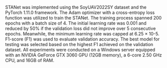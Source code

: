 STANet was implemented using the SoyUAV2022SY dataset and the PyTorch 1.11.0 framework. The Adam optimizer with a cross-entropy loss function was utilized to train the STANet. The training process spanned 200 epochs with a batch size of 4. The initial learning rate was 0.001 and reduced by 50% if the validation loss did not improve over 5 consecutive epochs. Meanwhile, the minimum learning rate was capped at 6.25 × 10-5. F1-score (F1) was used to evaluate validation accuracy. The best model for testing was selected based on the highest F1 achieved on the validation dataset. All experiments were conducted on a Windows server equipped with an NVIDIA GeForce GTX 3060 GPU (12GB memory), a 6-core 2.50 GHz CPU, and 16GB of RAM.
